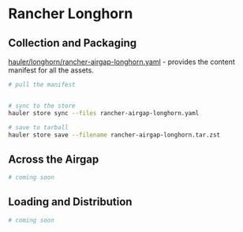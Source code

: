 # Rancher Longhorn

## Collection and Packaging

[hauler/longhorn/rancher-airgap-longhorn.yaml](https://github.com/zackbradys/rancher-airgap/blob/v2.0.0/hauler/longhorn/rancher-airgap-longhorn.yaml) - provides the content manifest for all the assets.

```bash
# pull the manifest


# sync to the store
hauler store sync --files rancher-airgap-longhorn.yaml

# save to tarball
hauler store save --filename rancher-airgap-longhorn.tar.zst
```

## Across the Airgap

```bash
# coming soon
```

## Loading and Distribution

```bash
# coming soon
```